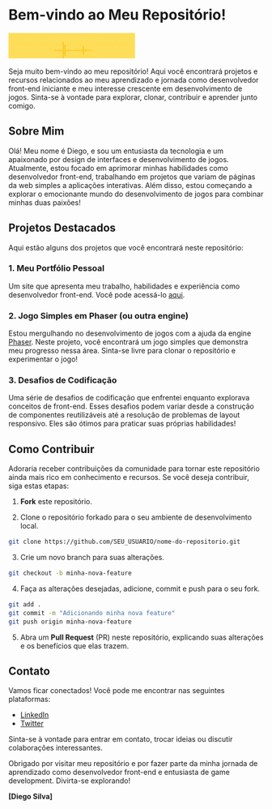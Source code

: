# Bem-vindo ao Meu Repositório!

![Banner](unopodcast.gif) <!-- link da sua imagem banner -->

Seja muito bem-vindo ao meu repositório! Aqui você encontrará projetos e recursos relacionados ao meu aprendizado e jornada como desenvolvedor front-end iniciante e meu interesse crescente em desenvolvimento de jogos. Sinta-se à vontade para explorar, clonar, contribuir e aprender junto comigo.

## Sobre Mim

Olá! Meu nome é Diego, e sou um entusiasta da tecnologia e um apaixonado por design de interfaces e desenvolvimento de jogos. Atualmente, estou focado em aprimorar minhas habilidades como desenvolvedor front-end, trabalhando em projetos que variam de páginas da web simples a aplicações interativas. Além disso, estou começando a explorar o emocionante mundo do desenvolvimento de jogos para combinar minhas duas paixões!

## Projetos Destacados

Aqui estão alguns dos projetos que você encontrará neste repositório:

### 1. Meu Portfólio Pessoal

Um site que apresenta meu trabalho, habilidades e experiência como desenvolvedor front-end. Você pode acessá-lo [aqui](link_para_seu_portfolio).

### 2. Jogo Simples em Phaser (ou outra engine)

Estou mergulhando no desenvolvimento de jogos com a ajuda da engine [Phaser](https://phaser.io/). Neste projeto, você encontrará um jogo simples que demonstra meu progresso nessa área. Sinta-se livre para clonar o repositório e experimentar o jogo!

### 3. Desafios de Codificação

Uma série de desafios de codificação que enfrentei enquanto explorava conceitos de front-end. Esses desafios podem variar desde a construção de componentes reutilizáveis até a resolução de problemas de layout responsivo. Eles são ótimos para praticar suas próprias habilidades!

## Como Contribuir

Adoraria receber contribuições da comunidade para tornar este repositório ainda mais rico em conhecimento e recursos. Se você deseja contribuir, siga estas etapas:

1. **Fork** este repositório.

2. Clone o repositório forkado para o seu ambiente de desenvolvimento local.

```bash
git clone https://github.com/SEU_USUARIO/nome-do-repositorio.git
```

3. Crie um novo branch para suas alterações.

```bash
git checkout -b minha-nova-feature
```

4. Faça as alterações desejadas, adicione, commit e push para o seu fork.

```bash
git add .
git commit -m "Adicionando minha nova feature"
git push origin minha-nova-feature
```

5. Abra um **Pull Request** (PR) neste repositório, explicando suas alterações e os benefícios que elas trazem.

## Contato

Vamos ficar conectados! Você pode me encontrar nas seguintes plataformas:

- [LinkedIn](link_para_seu_linkedin)
- [Twitter](link_para_seu_twitter)


Sinta-se à vontade para entrar em contato, trocar ideias ou discutir colaborações interessantes.

Obrigado por visitar meu repositório e por fazer parte da minha jornada de aprendizado como desenvolvedor front-end e entusiasta de game development. Divirta-se explorando!

**[Diego Silva]**
